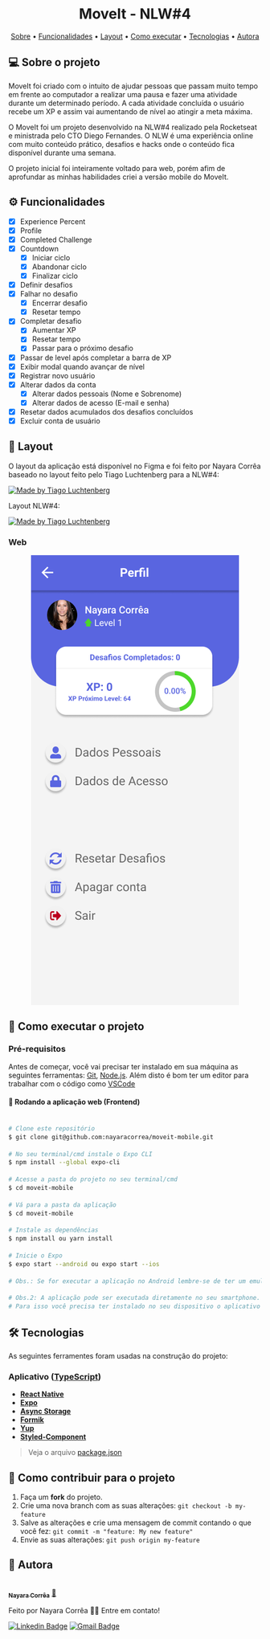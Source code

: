<h1 align="center">  MoveIt - NLW#4 </h1>

<p align="center">
 <a href="#-sobre-o-projeto">Sobre</a> •
 <a href="#-funcionalidades">Funcionalidades</a> •
 <a href="#-layout">Layout</a> • 
 <a href="#-como-executar-o-projeto">Como executar</a> • 
 <a href="#-tecnologias">Tecnologias</a> • 
 <a href="#-autora">Autora</a> 
</p>

## 💻 Sobre o projeto

MoveIt foi criado com o intuito de ajudar pessoas que passam muito tempo em frente ao computador a realizar uma pausa e fazer uma atividade durante um determinado período.
A cada atividade concluída o usuário recebe um XP e assim vai aumentando de nível ao atingir a meta máxima.

O MoveIt foi um projeto desenvolvido na NLW#4 realizado pela Rocketseat e ministrada pelo CTO Diego Fernandes. O NLW é uma experiência online com muito conteúdo prático, desafios e hacks onde o conteúdo fica disponível durante uma semana.

O projeto inicial foi inteiramente voltado para web, porém afim de aprofundar as minhas habilidades criei a versão mobile do MoveIt.

## ⚙️ Funcionalidades

- [x] Experience Percent
- [x] Profile
- [x] Completed Challenge
- [x] Countdown
  - [x] Iniciar ciclo
  - [x] Abandonar ciclo
  - [x] Finalizar ciclo
- [x] Definir desafios
- [x] Falhar no desafio
  - [x] Encerrar desafio
  - [x] Resetar tempo
- [x] Completar desafio
  - [x] Aumentar XP
  - [x] Resetar tempo
  - [x] Passar para o próximo desafio
- [x] Passar de level após completar a barra de XP
- [x] Exibir modal quando avançar de nível
- [x] Registrar novo usuário
- [x] Alterar dados da conta
  - [x] Alterar dados pessoais (Nome e Sobrenome)
  - [x] Alterar dados de acesso (E-mail e senha)
- [x] Resetar dados acumulados dos desafios concluídos
- [x] Excluir conta de usuário

## 🎨 Layout

O layout da aplicação está disponível no Figma e foi feito por Nayara Corrêa baseado no layout feito pelo Tiago Luchtenberg para a NLW#4:

<a href="https://www.figma.com/file/G2xbaHFo1a5CUMXAdCNM72/MoveIt-Mobile?node-id=0%3A1">
  <img alt="Made by Tiago Luchtenberg" src="https://img.shields.io/badge/Made%20by%20Nayara%20Corrêa%20-Figma-%2304D361">
</a>

Layout NLW#4:

<a href="https://www.figma.com/file/ge20pu3ofMOKoliUyKx1Nl/?viewer=1&node-id=160:2761">
  <img alt="Made by Tiago Luchtenberg" src="https://img.shields.io/badge/Made%20by%20Tiago%20Luchtenberg%20-Figma-%2304D361">
</a>

### Web

<p align="center" style="display: flex; align-items: flex-start; justify-content: center;">
  <img alt="NextLevelWeek" title="#MoveIt-Login" src="./assets/png/MoveIt-Mobile/Perfil.png">

  <!-- <img alt="NextLevelWeek" title="#MoveIt-Profile" src="./assets/png/Moveit-Mobile/Perfil.png"> -->
</p>

## 🚀 Como executar o projeto

### Pré-requisitos

Antes de começar, você vai precisar ter instalado em sua máquina as seguintes ferramentas:
[Git](https://git-scm.com), [Node.js](https://nodejs.org/en/).
Além disto é bom ter um editor para trabalhar com o código como [VSCode](https://code.visualstudio.com/)

#### 🧭 Rodando a aplicação web (Frontend)

```bash

# Clone este repositório
$ git clone git@github.com:nayaracorrea/moveit-mobile.git

# No seu terminal/cmd instale o Expo CLI
$ npm install --global expo-cli

# Acesse a pasta do projeto no seu terminal/cmd
$ cd moveit-mobile

# Vá para a pasta da aplicação
$ cd moveit-mobile

# Instale as dependências
$ npm install ou yarn install

# Inicie o Expo
$ expo start --android ou expo start --ios

# Obs.: Se for executar a aplicação no Android lembre-se de ter um emulador em execução antes de iniciar o expo

# Obs.2: A aplicação pode ser executada diretamente no seu smartphone.
# Para isso você precisa ter instalado no seu dispositivo o aplicativo do Expo e scannear o QR Code que aparece no canto inferior esquerdo da página que irá abrir após rodar o comando expo start.


```

## 🛠 Tecnologias

As seguintes ferramentes foram usadas na construção do projeto:

### **Aplicativo** ([TypeScript](https://www.typescriptlang.org/))

- **[React Native](https://reactnative.dev/)**
- **[Expo](https://docs.expo.io/)**
- **[Async Storage](https://reactnative.dev/docs/asyncstorage)**
- **[Formik](https://formik.org/)**
- **[Yup](https://github.com/jquense/yup)**
- **[Styled-Component](https://styled-components.com/)**

> Veja o arquivo [package.json](https://github.com/nayaracorrea/moveit-mobile/blob/master/package.json)

## 💪 Como contribuir para o projeto

1. Faça um **fork** do projeto.
2. Crie uma nova branch com as suas alterações: `git checkout -b my-feature`
3. Salve as alterações e crie uma mensagem de commit contando o que você fez: `git commit -m "feature: My new feature"`
4. Envie as suas alterações: `git push origin my-feature`

## 🙋 Autora

<a href="https://app.rocketseat.com.br/me/nayaraflorentino-1602180404901">
 <img style="border-radius: 50%;" src="https://avatars.githubusercontent.com/u/43212442?s=400&u=6330cdf68f31859541a3805c6e2fa3bf59f90f82&v=4" width="100px;" alt=""/>
 <br />
 <sub><b>Nayara Corrêa</b></sub></a> <a href="https://app.rocketseat.com.br/me/nayaraflorentino-1602180404901" title="Rocketseat">🚀
 </a>

Feito por Nayara Corrêa 👋🏽 Entre em contato!

[![Linkedin Badge](https://img.shields.io/badge/-Nayara-blue?style=flat-square&logo=Linkedin&logoColor=white&link=https://www.linkedin.com/in/nayaracorreaflorentino/)](https://www.linkedin.com/in/nayaracorreaflorentino/)
[![Gmail Badge](https://img.shields.io/badge/-nayara.florentino@gmail.com-c14438?style=flat-square&logo=Gmail&logoColor=white&link=mailto:nayara.florentino@gmail.com)](mailto:nayara.florentino@gmail.com)
